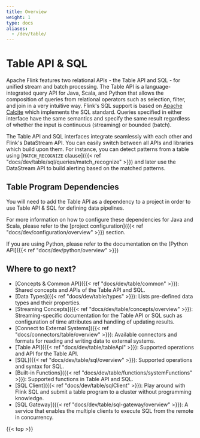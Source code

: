 ```yaml
---
title: Overview
weight: 1
type: docs
aliases:
  - /dev/table/
---
```

<!--
Licensed to the Apache Software Foundation (ASF) under one
or more contributor license agreements.  See the NOTICE file
distributed with this work for additional information
regarding copyright ownership.  The ASF licenses this file
to you under the Apache License, Version 2.0 (the
"License"); you may not use this file except in compliance
with the License.  You may obtain a copy of the License at

  http://www.apache.org/licenses/LICENSE-2.0

Unless required by applicable law or agreed to in writing,
software distributed under the License is distributed on an
"AS IS" BASIS, WITHOUT WARRANTIES OR CONDITIONS OF ANY
KIND, either express or implied.  See the License for the
specific language governing permissions and limitations
under the License.
-->

# Table API & SQL

Apache Flink features two relational APIs - the Table API and SQL - for unified stream and batch
processing. The Table API is a language-integrated query API for Java, Scala, and Python that
allows the composition of queries from relational operators such as selection, filter, and join in
a very intuitive way. Flink's SQL support is based on [Apache Calcite](https://calcite.apache.org)
which implements the SQL standard. Queries specified in either interface have the same semantics
and specify the same result regardless of whether the input is continuous (streaming) or bounded (batch).

The Table API and SQL interfaces integrate seamlessly with each other and Flink's DataStream API. 
You can easily switch between all APIs and libraries which build upon them.
For instance, you can detect patterns from a table using [`MATCH_RECOGNIZE` clause]({{< ref "docs/dev/table/sql/queries/match_recognize" >}})
and later use the DataStream API to build alerting based on the matched patterns.

## Table Program Dependencies

You will need to add the Table API as a dependency to a project in order to use Table API & SQL for 
defining data pipelines.

For more information on how to configure these dependencies for Java and Scala, please refer to the 
[project configuration]({{< ref "docs/dev/configuration/overview" >}}) section.

If you are using Python, please refer to the documentation on the [Python API]({{< ref "docs/dev/python/overview" >}})

Where to go next?
-----------------

* [Concepts & Common API]({{< ref "docs/dev/table/common" >}}): Shared concepts and APIs of the Table API and SQL.
* [Data Types]({{< ref "docs/dev/table/types" >}}): Lists pre-defined data types and their properties.
* [Streaming Concepts]({{< ref "docs/dev/table/concepts/overview" >}}): Streaming-specific documentation for the Table API or SQL such as configuration of time attributes and handling of updating results.
* [Connect to External Systems]({{< ref "docs/connectors/table/overview" >}}): Available connectors and formats for reading and writing data to external systems.
* [Table API]({{< ref "docs/dev/table/tableApi" >}}): Supported operations and API for the Table API.
* [SQL]({{< ref "docs/dev/table/sql/overview" >}}): Supported operations and syntax for SQL.
* [Built-in Functions]({{< ref "docs/dev/table/functions/systemFunctions" >}}): Supported functions in Table API and SQL.
* [SQL Client]({{< ref "docs/dev/table/sqlClient" >}}): Play around with Flink SQL and submit a table program to a cluster without programming knowledge.
* [SQL Gateway]({{< ref "docs/dev/table/sql-gateway/overview" >}}): A service that enables the multiple clients to execute SQL from the remote in concurrency.

{{< top >}}
